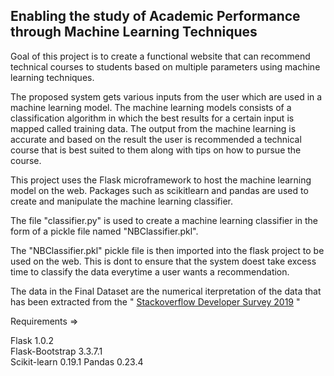 ## Enabling the study of Academic Performance through Machine Learning Techniques  
  
  
Goal of this project is to create a functional website that can recommend technical courses to students based on multiple parameters using machine learning techniques.  
  
The proposed system gets various inputs from the user which are used in a machine learning model. The machine learning models consists of a classification algorithm in which the best results for a certain input is mapped called training data. The output from the machine learning is accurate and based on the result the user is recommended a technical course that is best suited to them along with tips on how to pursue the course.  
  
This project uses the Flask microframework to host the machine learning model on the web. Packages such as scikitlearn and pandas are used to create and manipulate the machine learning classifier.  

The file "classifier.py" is used to create a machine learning classifier in the form of a pickle file named "NBClassifier.pkl". 

The "NBClassifier.pkl" pickle file is then imported into the flask project to be used on the web. This is dont to ensure that the system doest take excess time to classify the data everytime a user wants a recommendation.  

The data in the Final Dataset are the numerical iterpretation of the data that has been extracted from the " [Stackoverflow Developer Survey 2019](https://insights.stackoverflow.com/survey/2019) "    

Requirements =>

Flask 1.0.2  
Flask-Bootstrap 3.3.7.1  
Scikit-learn 0.19.1
Pandas 0.23.4


